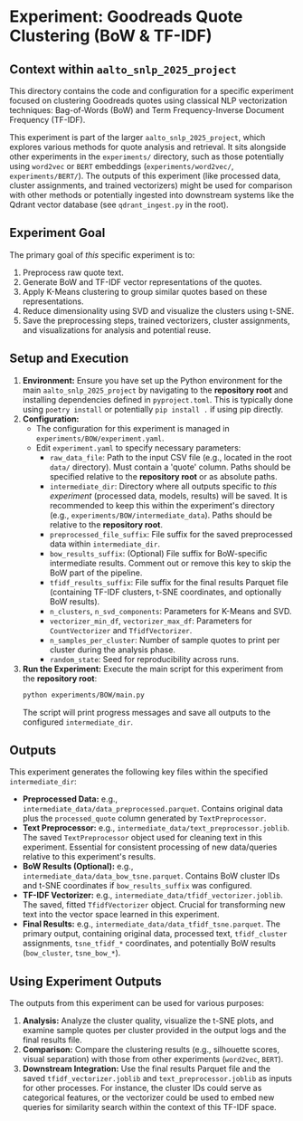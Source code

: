 # Experiment: Goodreads Quote Clustering (BoW & TF-IDF)

## Context within `aalto_snlp_2025_project`

This directory contains the code and configuration for a specific experiment focused on clustering Goodreads quotes using classical NLP vectorization techniques: Bag-of-Words (BoW) and Term Frequency-Inverse Document Frequency (TF-IDF).

This experiment is part of the larger `aalto_snlp_2025_project`, which explores various methods for quote analysis and retrieval. It sits alongside other experiments in the `experiments/` directory, such as those potentially using `word2vec` or `BERT` embeddings (`experiments/word2vec/`, `experiments/BERT/`). The outputs of this experiment (like processed data, cluster assignments, and trained vectorizers) might be used for comparison with other methods or potentially ingested into downstream systems like the Qdrant vector database (see `qdrant_ingest.py` in the root).

## Experiment Goal

The primary goal of _this_ specific experiment is to:

1.  Preprocess raw quote text.
2.  Generate BoW and TF-IDF vector representations of the quotes.
3.  Apply K-Means clustering to group similar quotes based on these representations.
4.  Reduce dimensionality using SVD and visualize the clusters using t-SNE.
5.  Save the preprocessing steps, trained vectorizers, cluster assignments, and visualizations for analysis and potential reuse.

## Setup and Execution

1.  **Environment:** Ensure you have set up the Python environment for the main `aalto_snlp_2025_project` by navigating to the **repository root** and installing dependencies defined in `pyproject.toml`. This is typically done using `poetry install` or potentially `pip install .` if using pip directly.
2.  **Configuration:**
    - The configuration for this experiment is managed in `experiments/BOW/experiment.yaml`.
    - Edit `experiment.yaml` to specify necessary parameters:
      - `raw_data_file`: Path to the input CSV file (e.g., located in the root `data/` directory). Must contain a 'quote' column. Paths should be specified relative to the **repository root** or as absolute paths.
      - `intermediate_dir`: Directory where all outputs specific to _this experiment_ (processed data, models, results) will be saved. It is recommended to keep this within the experiment's directory (e.g., `experiments/BOW/intermediate_data`). Paths should be relative to the **repository root**.
      - `preprocessed_file_suffix`: File suffix for the saved preprocessed data within `intermediate_dir`.
      - `bow_results_suffix`: (Optional) File suffix for BoW-specific intermediate results. Comment out or remove this key to skip the BoW part of the pipeline.
      - `tfidf_results_suffix`: File suffix for the final results Parquet file (containing TF-IDF clusters, t-SNE coordinates, and optionally BoW results).
      - `n_clusters`, `n_svd_components`: Parameters for K-Means and SVD.
      - `vectorizer_min_df`, `vectorizer_max_df`: Parameters for `CountVectorizer` and `TfidfVectorizer`.
      - `n_samples_per_cluster`: Number of sample quotes to print per cluster during the analysis phase.
      - `random_state`: Seed for reproducibility across runs.
3.  **Run the Experiment:** Execute the main script for this experiment from the **repository root**:
    ```bash
    python experiments/BOW/main.py
    ```
    The script will print progress messages and save all outputs to the configured `intermediate_dir`.

## Outputs

This experiment generates the following key files within the specified `intermediate_dir`:

- **Preprocessed Data:** e.g., `intermediate_data/data_preprocessed.parquet`. Contains original data plus the `processed_quote` column generated by `TextPreprocessor`.
- **Text Preprocessor:** e.g., `intermediate_data/text_preprocessor.joblib`. The saved `TextPreprocessor` object used for cleaning text in this experiment. Essential for consistent processing of new data/queries relative to this experiment's results.
- **BoW Results (Optional):** e.g., `intermediate_data/data_bow_tsne.parquet`. Contains BoW cluster IDs and t-SNE coordinates if `bow_results_suffix` was configured.
- **TF-IDF Vectorizer:** e.g., `intermediate_data/tfidf_vectorizer.joblib`. The saved, fitted `TfidfVectorizer` object. Crucial for transforming new text into the vector space learned in this experiment.
- **Final Results:** e.g., `intermediate_data/data_tfidf_tsne.parquet`. The primary output, containing original data, processed text, `tfidf_cluster` assignments, `tsne_tfidf_*` coordinates, and potentially BoW results (`bow_cluster`, `tsne_bow_*`).

## Using Experiment Outputs

The outputs from this experiment can be used for various purposes:

1.  **Analysis:** Analyze the cluster quality, visualize the t-SNE plots, and examine sample quotes per cluster provided in the output logs and the final results file.
2.  **Comparison:** Compare the clustering results (e.g., silhouette scores, visual separation) with those from other experiments (`word2vec`, `BERT`).
3.  **Downstream Integration:** Use the final results Parquet file and the saved `tfidf_vectorizer.joblib` and `text_preprocessor.joblib` as inputs for other processes. For instance, the cluster IDs could serve as categorical features, or the vectorizer could be used to embed new queries for similarity search within the context of this TF-IDF space.
